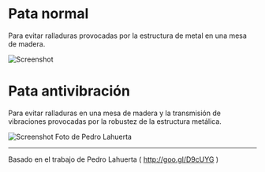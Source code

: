 ﻿Pata normal
================

Para evitar ralladuras provocadas por la estructura de metal en una mesa de madera.

![Screenshot](http://www.ardublog.com/wp-content/uploads/2014/03/PowerCode-Pad.jpg)


Pata antivibración 
================

Para evitar ralladuras en una mesa de madera y la transmisión de vibraciones provocadas por la robustez de la estructura metálica.


![Screenshot](http://www.ardublog.com/wp-content/uploads/2014/03/PowerCode-Pad.jpg)
Foto de Pedro Lahuerta

----
Basado en el trabajo de Pedro Lahuerta ( http://goo.gl/D9cUYG )